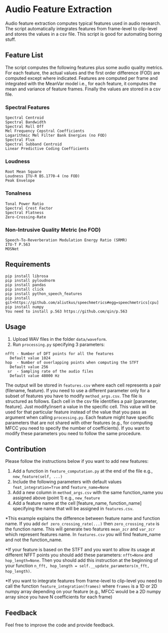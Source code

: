 # Audio Feature Extraction
Audio feature extraction computes typical features used in audio research. The script automatically integrates features from frame-level to clip-level and stores the values in a csv file. This script is good for automating boring stuff. 

## Feature List
The script computes the following features plus some audio quality metrics. For each feature, the actual values and the first order difference (FOD) are computed except where indicated.
Features are computed per frame and integrated with the MeanVar model i.e., for each feature, it computes the mean and variance of feature frames. Finally the values are stored in a csv file.
### Spectral Features
```
Spectral Centroid
Spectral Bandwidth
Spectral Roll Off
Mel Frequency Cepstral Coefficients
Logarithmic Mel Filter Bank Energies (no FOD)
Spectral Flux
Spectral Subband Centroid
Linear Predictive Coding Coefficients
```
### Loudness
```
Root Mean Square
Loudness ITU-R BS.1770-4 (no FOD)
Peak Envelope
```

### Tonalness
```
Tonal Power Ratio
Spectral Crest Factor
Spectral Flatness
Zero-Crossing-Rate
```
### Non-Intrusive Quality Metric (no FOD)
```
Speech-To-Reverberation Modulation Energy Ratio (SRMR)
ITU-T P.563
MOSNet
```
## Requirements
```
pip install librosa
pip install pyloudnorm
pip install pandas
pip install click
pip install python_speech_features
pip install git+https://github.com/aliutkus/speechmetrics#egg=speechmetrics[cpu]
pip install numpy
You need to install p.563 https://github.com/qin/p.563
```
## Usage
1) Upload WAV files in the folder `data/waveform`. 
2) Run `processing.py` specifying 3 parameters:
```
nfft - Number of DFT points for all the features
  Default value 1024
hop  - Number of overlapping points when computing the STFT
  Default value 256
 sr  - Sampling rate of the audio files
  Default value 48000 Hz
```
The output will be stored in `features.csv` where each cell represents a pair (filename, feature).
If you need to use a different parameter only for a subset of features you have to modify `method_args.csv`. The file is structured as follows. Each cell in the csv file identifies a pair [parameter, feature]. Just modify/insert a value in the specific cell. This value will be used for that particular feature instead of the value that you pass as argument when calling `processing.py`. Each feature might have specific parameters that are not shared with other features (e.g., for computing MFCC you need to specify the number of coefficients). If you want to modify these parameters you need to follow the same procedure. 

## Contribution
Please follow the instructions below if you want to add new features:
1) Add a function in `feature_computation.py` at the end of the file e.g., `new_feature(self, ...)`
2) Include the following parameters with default values `feat_integration=True` and `feature_name=None`
3) Add a new column in `method_args.csv` with the same function_name you assigned above (point 1) e.g.,  `new_feature`
4) Add a feature name at the cell [feature_name, function_name] specifying the name that will be assigned in `features.csv`. 

*This example explains the difference between feature name and function name. If you add `def zero_crossing_rate(...)`  then `zero_crossing_rate` is the function name. This will generate two features `mean_zcr` and `var_zcr` which represent features name. In `features.csv` you will find feature_name and not the function_name.

*If your feature is based on the STFT and you want to allow its usage at different NFFT points you should add these parameters: `nfft=None` and `hop_length=None`. Then you should add this instruction at the beginning of your function `n_fft, hop_length = self.__update_parameters(n_fft, hop_length)`. 

*If you want to integrate features from frame-level to clip-level you need to call the function `feature_integration(frames)` where `frames` is a 1D or 2D numpy array depending on your feature (e.g., MFCC would be a 2D numpy array since you have N coefficients for each frame)
## Feedback
Feel free to improve the code and provide feedback. 
